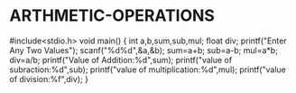 # ARTHMETIC-OPERATIONS  

#include<stdio.h>
void main()
{
int a,b,sum,sub,mul;
float div;
printf("Enter Any Two Values");
scanf("%d%d",&a,&b);
sum=a+b;
sub=a-b;
mul=a*b;
div=a/b;
printf("Value of Addition:%d",sum);
printf("value of subraction:%d",sub);
printf("value of multiplication:%d",mul);
printf("value of division:%f",div);
}
